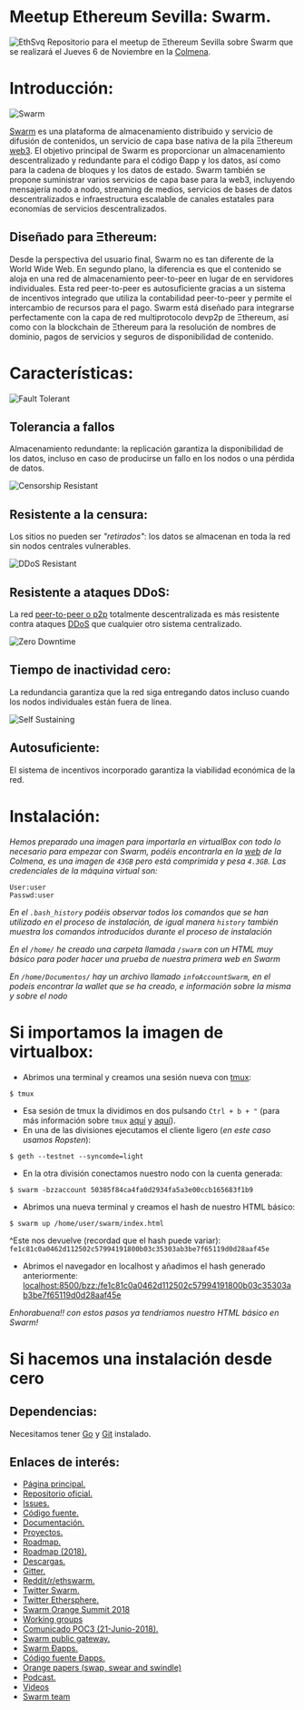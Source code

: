 # Meetup Ethereum Sevilla: Swarm.
![EthSvq](./images/EthSvq.jpg)
Repositorio para el meetup de Ξthereum Sevilla sobre Swarm que se realizará el Jueves 6 de Noviembre en la [Colmena](https://www.coworkingcolmena.com/).


# Introducción:
![Swarm](./images/swarm.png)

[Swarm](https://swarm-gateways.net/bzz:/theswarm.eth/) es una plataforma de almacenamiento distribuido y servicio de difusión de contenidos, un servicio de capa base nativa de la pila Ξthereum [web3](https://web3js.readthedocs.io/en/1.0/getting-started.html). El objetivo principal de Swarm es proporcionar un almacenamiento descentralizado y redundante para el código Đapp y los datos, así como para la cadena de bloques y los datos de estado. Swarm también se propone suministrar varios servicios de capa base para la web3, incluyendo mensajería nodo a nodo, streaming de medios, servicios de bases de datos descentralizados e infraestructura escalable de canales estatales para economías de servicios descentralizados.

## Diseñado para Ξthereum:
Desde la perspectiva del usuario final, Swarm no es tan diferente de la World Wide Web. En segundo plano, la diferencia es que el contenido se aloja en una red de almacenamiento peer-to-peer en lugar de en servidores individuales. Esta red peer-to-peer es autosuficiente gracias a un sistema de incentivos integrado que utiliza la contabilidad peer-to-peer y permite el intercambio de recursos para el pago. Swarm está diseñado para integrarse perfectamente con la capa de red multiprotocolo devp2p de Ξthereum, así como con la blockchain de Ξthereum para la resolución de nombres de dominio, pagos de servicios y seguros de disponibilidad de contenido.


# Características:
![Fault Tolerant](./images/faultTolerant.png)
## Tolerancia a fallos
Almacenamiento redundante: la replicación garantiza la disponibilidad de los datos, incluso en caso de producirse un fallo en los nodos o una pérdida de datos.

![Censorship Resistant](./images/censorshipResistant.png)
## Resistente a la censura:
Los sitios no pueden ser _"retirados"_: los datos se almacenan en toda la red sin nodos centrales vulnerables.

![DDoS Resistant](./images/DDoSResistant.png)
## Resistente a ataques DDoS:
La red [peer-to-peer o p2p](https://es.wikipedia.org/wiki/Peer-to-peer) totalmente descentralizada es más resistente contra ataques [DDoS](https://es.wikipedia.org/wiki/Ataque_de_denegaci%C3%B3n_de_servicio) que cualquier otro sistema centralizado.

![Zero Downtime](./images/zeroDowntime.png)
## Tiempo de inactividad cero:
La redundancia garantiza que la red siga entregando datos incluso cuando los nodos individuales están fuera de línea.

![Self Sustaining](./images/selfSustaining.png)
## Autosuficiente:
El sistema de incentivos incorporado garantiza la viabilidad económica de la red.


# Instalación:
_Hemos preparado una imagen para importarla en virtualBox con todo lo necesario para empezar con Swarm, podéis encontrarla en la [web](https://www.coworkingcolmena.com/vm/) de la Colmena, es una imagen de `43GB` pero está comprimida y pesa `4.3GB`. Las credenciales de la máquina virtual son:_
```
User:user
Passwd:user
```
_En el `.bash_history` podéis observar todos los comandos que se han utilizado en el proceso de instalación, de igual manera `history` también muestra los comandos introducidos durante el proceso de instalación_

_En el `/home/` he creado una carpeta llamada  `/swarm` con un HTML muy básico para poder hacer una prueba de nuestra primera web en Swarm_

_En `/home/Documentos/` hay un archivo llamado `infoAccountSwarm`, en el podeis encontrar la wallet que se ha creado, e información sobre la misma y sobre el nodo_

# Si importamos la imagen de virtualbox:
- Abrimos una terminal y creamos una sesión nueva con [tmux](https://github.com/tmux/tmux/wiki):
```
$ tmux
```
- Esa sesión de tmux la dividimos en dos pulsando ` Ctrl + b + " ` (para más información sobre `tmux` [aquí](https://man.openbsd.org/OpenBSD-current/man1/tmux.1) y [aquí](https://raw.githubusercontent.com/tmux/tmux/master/README)).
- En una de las divisiones ejecutamos el cliente ligero (_en este caso usamos Ropsten_):
```
$ geth --testnet --syncomde=light
```
- En la otra división conectamos nuestro nodo con la cuenta generada:
```
$ swarm -bzzaccount 50385f84ca4fa0d2934fa5a3e00ccb165683f1b9
```
- Abrimos una nueva terminal y creamos el hash de nuestro HTML básico:
```
$ swarm up /home/user/swarm/index.html
```
^Este nos devuelve (recordad que el hash puede variar): `fe1c81c0a0462d112502c57994191800b03c35303ab3be7f65119d0d28aaf45e`

- Abrimos el navegador en localhost y añadimos el hash generado anteriormente:
[localhost:8500/bzz:/fe1c81c0a0462d112502c57994191800b03c35303ab3be7f65119d0d28aaf45e](localhost:8500/bzz:/fe1c81c0a0462d112502c57994191800b03c35303ab3be7f65119d0d28aaf45e)

_Enhorabuena!! con estos pasos ya tendríamos nuestro HTML básico en Swarm!_


# Si hacemos una instalación desde cero
## Dependencias: 
Necesitamos tener [Go](https://golang.org/) y [Git](http://git.org/) instalado.














## Enlaces de interés:
- [Página principal.](https://swarm-gateways.net/bzz:/theswarm.eth/#)
- [Repositorio oficial.](https://github.com/ethersphere)
- [Issues.](https://github.com/ethersphere/go-ethereum/issues)
- [Código fuente.](https://github.com/ethereum/go-ethereum)
- [Documentación.](https://swarm-guide.readthedocs.io/en/latest/)
- [Proyectos.](https://swarm-gateways.net/bzz:/theswarm.eth/#projects)
- [Roadmap.](https://github.com/ethersphere/swarm/wiki/Roadmap)
- [Roadmap (2018).](https://github.com/orgs/ethersphere/projects/5)
- [Descargas.](https://swarm-gateways.net/bzz:/theswarm.eth/downloads/)
- [Gitter.](https://gitter.im/ethereum/swarm)
- [Reddit/r/ethswarm.](https://www.reddit.com/r/ethswarm)
- [Twitter Swarm.](https://twitter.com/ethswarm)
- [Twitter Ethersphere.](https://twitter.com/ethersphere)
- [Swarm Orange Summit 2018](https://swarm-gateways.net/bzz:/swarm-orange-summit.eth/)
- [Working groups](https://github.com/ethersphere/swarm/wiki/Working-groups)
- [Comunicado POC3 (21-Junio-2018).](https://blog.ethereum.org/2018/06/21/announcing-swarm-proof-of-concept-release-3/)
- [Swarm public gateway.](https://swarm-gateways.net/)
- [Swarm Đapps.](https://swarm-gateways.net/bzz:/swarmapps.eth/)
- [Código fuente Đapps.](https://github.com/ethersphere/Swarm-dapps)
- [Orange papers (swap, swear and swindle)](https://swarm-gateways.net/bzz:/theswarm.eth/ethersphere/orange-papers/1)
- [Podcast.](https://oktahedron.diskordia.org/?podcast=oh003-Swarm)
- [Videos](https://swarm-guide.readthedocs.io/en/latest/resources.html#videos)
- [Swarm team](https://blog.ethereum.org/img/2018/06/swarm_team_2018.jpg)
